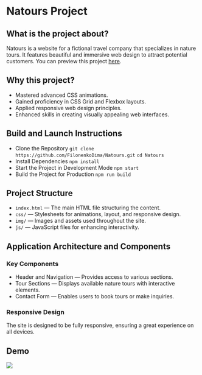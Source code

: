 # Natours Project

## What is the project about?

Natours is a website for a fictional travel company that specializes in nature tours. It features beautiful and immersive web design to attract potential customers.
You can preview this project [here](https://filonenkodima.github.io/natours/).

## Why this project?

- Mastered advanced CSS animations.
- Gained proficiency in CSS Grid and Flexbox layouts.
- Applied responsive web design principles.
- Enhanced skills in creating visually appealing web interfaces.

## Build and Launch Instructions

- Clone the Repository
`git clone https://github.com/FilonenkoDima/Natours.git`
`cd Natours`
- Install Dependencies
`npm install`
- Start the Project in Development Mode
`npm start`
- Build the Project for Production
`npm run build`

## Project Structure
- `index.html` — The main HTML file structuring the content.
- `css/` — Stylesheets for animations, layout, and responsive design.
- `img/` — Images and assets used throughout the site.
- `js/` — JavaScript files for enhancing interactivity.

## Application Architecture and Components

### Key Components

- Header and Navigation — Provides access to various sections.
- Tour Sections — Displays available nature tours with interactive elements.
- Contact Form — Enables users to book tours or make inquiries.

### Responsive Design
The site is designed to be fully responsive, ensuring a great experience on all devices.



## Demo
 ![](https://github.com/FilonenkoDima/Natours/blob/main/demo.gif)
